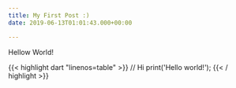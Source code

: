 ```yaml
---
title: My First Post :)
date: 2019-06-13T01:01:43.000+00:00

---
```

Hellow World!

{{< highlight dart "linenos=table" >}}
// Hi
print('Hello world!');
{{< / highlight >}}
